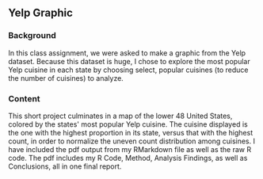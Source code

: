 ## **Yelp Graphic**

### **Background**
In this class assignment, we were asked to make a graphic from the Yelp dataset. Because this dataset is huge, I chose to explore the most popular Yelp cuisine in each state by choosing select, popular cuisines (to reduce the number of cuisines) to analyze.

### **Content**
This short project culminates in a map of the lower 48 United States, colored by the states' most popular Yelp cuisine. The cuisine displayed is the one with the highest proportion in its state, versus that with the highest count, in order to normalize the uneven count distribution among cuisines. I have included the pdf output from my RMarkdown file as well as the raw R code. The pdf includes my R Code, Method, Analysis Findings, as well as Conclusions, all in one final report.
